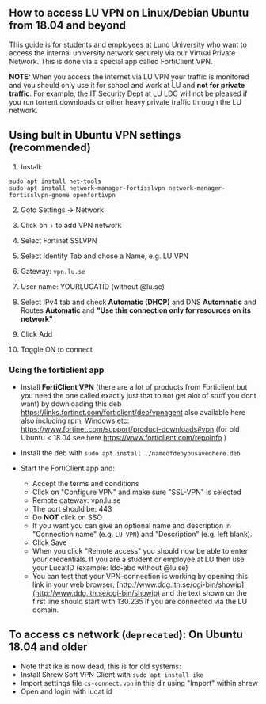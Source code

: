 ## How to access LU VPN on Linux/Debian Ubuntu from 18.04 and beyond

This guide is for students and employees at Lund University who want to access the internal university network securely via our Virtual Private Network. This is done via a special app called FortiClient VPN.

**NOTE:** When you access the internet via LU VPN your traffic is monitored and you should only use it for school and work at LU and **not for private traffic**. For example, the IT Security Dept at LU LDC will not be pleased if you run torrent downloads or other heavy private traffic through the LU network.

## Using bult in Ubuntu VPN settings (recommended)

1. Install:
```
sudo apt install net-tools
sudo apt install network-manager-fortisslvpn network-manager-fortisslvpn-gnome openfortivpn
```

2. Goto Settings -> Network 

3. Click on + to add VPN network
4. Select Fortinet SSLVPN
5. Select Identity Tab and chose a Name, e.g. LU VPN
6. Gateway: `vpn.lu.se`
7. User name: YOURLUCATID  (without @lu.se)
8. Select IPv4 tab and check **Automatic (DHCP)** and DNS **Automnatic** and Routes **Automatic** and **"Use this connection only for resources on its network"**
9. Click Add
10. Toggle ON to connect

### Using the forticlient app
* Install **FortiClient VPN** (there are a lot of products from Forticlient but you need the one called exactly just that to not get alot of stuff you dont want) by downloading this deb  https://links.fortinet.com/forticlient/deb/vpnagent also available here also including rpm, Windows etc: https://www.fortinet.com/support/product-downloads#vpn 
(for old Ubuntu < 18.04 see here https://www.forticlient.com/repoinfo  )

* Install the deb with `sudo apt install ./nameofdebyousavedhere.deb`

* Start the FortiClient app and:
  * Accept the terms and conditions
  * Click on "Configure VPN" and make sure "SSL-VPN" is selected 
  * Remote gateway: vpn.lu.se
  * The port should be: 443
  * Do **NOT** click on SSO
  * If you want you can give an optional name and description in "Connection name" (e.g. `LU VPN`) and "Description" (e.g. left blank).
  * Click Save
  * When you click "Remote access" you should now be able to enter your credentials. If you are a student or employee at LU then use your LucatID (example: ldc-abc without @lu.se)
  * You can test that your VPN-connection is working by opening this link in your web browser: [http://www.ddg.lth.se/cgi-bin/showip](http://www.ddg.lth.se/cgi-bin/showip) and the text shown on the first line should start with 130.235 if you are connected via the LU domain.
  

## To access cs network (`deprecated`): On Ubuntu 18.04 and older
* Note that ike is now dead; this is for old systems:
* Install Shrew Soft VPN Client with `sudo apt install ike`
* Import settings file `cs-connect.vpn` in this dir using "Import" within shrew
* Open and login with lucat id
